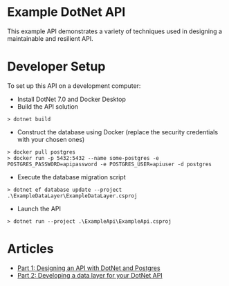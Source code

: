 # Example DotNet API
This example API demonstrates a variety of techniques used in designing a maintainable and
resilient API.

# Developer Setup
To set up this API on a development computer:
* Install DotNet 7.0 and Docker Desktop
* Build the API solution
```shell
> dotnet build
```
* Construct the database using Docker (replace the security credentials with your chosen ones)
```shell
> docker pull postgres
> docker run -p 5432:5432 --name some-postgres -e POSTGRES_PASSWORD=apipassword -e POSTGRES_USER=apiuser -d postgres
```
* Execute the database migration script
```shell
> dotnet ef database update --project .\ExampleDataLayer\ExampleDataLayer.csproj
```
* Launch the API
```shell
> dotnet run --project .\ExampleApi\ExampleApi.csproj
```

# Articles
* [Part 1: Designing an API with DotNet and Postgres](https://tedspence.com/part-1-designing-an-api-with-dotnet-and-postgres-4fbefb898e68)
* [Part 2: Developing a data layer for your DotNet API](https://tedspence.com/part-2-developing-a-data-layer-for-your-dotnet-api-79a697ac1b1d)
